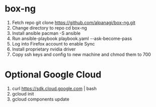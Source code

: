 # box-ng

1. Fetch repo git clone https://github.com/alpanagi/box-ng.git
2. Change directory to repo cd box-ng
3. Install ansible pacman -S ansible
4. Run ansible-playbook playbook.yaml --ask-become-pass
5. Log into Firefox account to enable Sync
6. Install proprietary nvidia driver
7. Copy ssh keys and config to new machine and chmod them to 700

# Optional Google Cloud

1. curl https://sdk.cloud.google.com | bash
2. gcloud init
3. gcloud components update
